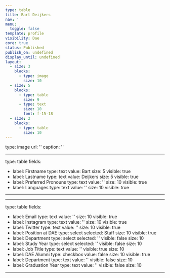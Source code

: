 ```yaml
---
type: table
title: Bart Deijkers
nav: ''
menu:
  toggle: false
template: profile
visibility: Dae
core: true
status: Published
publish_on: undefined
display_until: undefined
layout:
  - size: 3
    blocks:
      - type: image
        size: 10
  - size: 5
    blocks:
      - type: table
        size: 9
      - type: text
        size: 10
        font: f-15-18
  - size: 2
    blocks:
      - type: table
        size: 10
---
```


type: image
url: ''
caption: ''

---

type: table
fields:
  - label: Firstname
    type: text
    value: Bart
    size: 5
    visible: true
  - label: Lastname
    type: text
    value: Deijkers
    size: 5
    visible: true
  - label: Preferred Pronouns
    type: text
    value: ''
    size: 10
    visible: true
  - label: Languages
    type: text
    value: ''
    size: 10
    visible: true

---



---

type: table
fields:
  - label: Email
    type: text
    value: ''
    size: 10
    visible: true
  - label: Instagram
    type: text
    value: ''
    size: 10
    visible: true
  - label: Twitter
    type: text
    value: ''
    size: 10
    visible: true
  - label: Position at DAE
    type: select
    selected: Staff
    size: 10
    visible: true
  - label: Department
    type: select
    selected: ''
    visible: false
    size: 10
  - label: Study Year
    type: select
    selected: ''
    visible: false
    size: 10
  - label: Job Title
    type: text
    value: ''
    visible: true
    size: 10
  - label: DAE Alumni
    type: checkbox
    value: false
    size: 10
    visible: true
  - label: Department
    type: text
    value: ''
    visible: false
    size: 10
  - label: Graduation Year
    type: text
    value: ''
    visible: false
    size: 10

---
